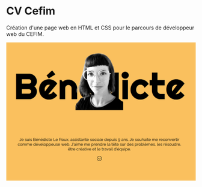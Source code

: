 # CV Cefim

Création d'une page web en HTML et CSS pour le parcours de développeur web du CEFIM.

![alt tag](https://github.com/dynamitejetkid/cvcefim/blob/597ccbc8795432b90f08a6f86514803b5830dd1e/images/capture_ecran.png)
